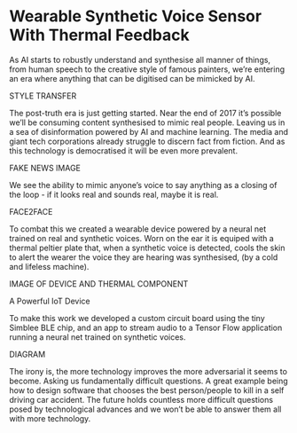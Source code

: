 # Wearable Synthetic Voice Sensor With Thermal Feedback
As AI starts to robustly understand and synthesise all manner of things, from human speech to the creative style of famous painters, we’re entering an era where anything that can be digitised can be mimicked by AI. 

STYLE TRANSFER

The post-truth era is just getting started. Near the end of 2017 it’s possible we’ll be consuming content synthesised to mimic real people. Leaving us in a sea of disinformation powered by AI and machine learning. The media and giant tech corporations already struggle to discern fact from fiction. And as this technology is democratised it will be even more prevalent. 

FAKE NEWS IMAGE

We see the ability to mimic anyone’s voice to say anything as a closing of the loop - if it looks real and sounds real, maybe it is real.     

FACE2FACE

To combat this we created a wearable device powered by a neural net trained on real and synthetic voices. Worn on the ear it is equiped with a thermal peltier plate that, when a synthetic voice is detected, cools the skin to alert the wearer the voice they are hearing was synthesised, (by a cold and lifeless machine).         

IMAGE OF DEVICE  AND THERMAL COMPONENT

A Powerful IoT Device

To make this work we developed a custom circuit board using the tiny Simblee BLE chip, and an app to stream audio to a Tensor Flow application running a neural net trained on synthetic voices. 

DIAGRAM

The irony is, the more technology improves the more adversarial it seems to become. Asking us fundamentally difficult questions. A great example being how to design software that chooses the best person/people to kill in a self driving car accident. The future holds countless more difficult questions posed by technological advances and we won’t be able to answer them all with more technology. 
